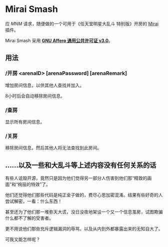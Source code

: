 # Mirai Smash

应 *MNM* 请求，随便做的一个可用于《任天堂明星大乱斗 特别版》开房的 [Mirai](https://github.com/mamoe/mirai) 插件。

Mirai Smash 采用 **[GNU Affero 通用公共许可证 v3.0](https://www.gnu.org/licenses/agpl-3.0.zh-cn.html)**。

## 用法

### /开房 \<arenaID\> \[arenaPassword\] \[arenaRemark\]

增加房间信息，以供其他人查找并加入。

8小时后会自动移除房间信息。

### /查房

显示所有房间信息。

### /关房

移除房间信息，然后其他人将无法查找到此房间。

## ……以及一些和大乱斗等上述内容没有任何关系的话

有些人诋毁开源，竟然只是因为他们觉得另一部分人伤害到他们那“精致的画面”和“绚丽的特效”了。

他们还觉得他们那些代码是纯正金子做的，费尽心思加密混淆。结果有些好奇的人尝试解密，一看：什么东西！

甚至还为了他们那一堆弥天大谎，没日没夜地架设一个又一个信息茧房，试图欺骗什么都不了解的受害者。

更不用说他们那些充斥逻辑漏洞的辱骂，以及从内到外都暴露出来的无知自大了。

可我又能怎样呢？
